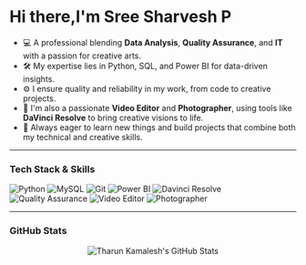 # Hi there,I'm Sree Sharvesh P


-   💻 A professional blending **Data Analysis**, **Quality Assurance**, and **IT** with a passion for creative arts.
-   🛠️ My expertise lies in Python, SQL, and Power BI for data-driven insights.
-   ⚙️ I ensure quality and reliability in my work, from code to creative projects.
-   🎨 I'm also a passionate **Video Editor** and **Photographer**, using tools like **DaVinci Resolve** to bring creative visions to life.
-   🌱 Always eager to learn new things and build projects that combine both my technical and creative skills.

---

### Tech Stack & Skills

<p>
    <img src="https://img.shields.io/badge/Python-3776AB?style=for-the-badge&logo=python&logoColor=white" alt="Python" />
    <img src="https://img.shields.io/badge/MySQL-4479A1?style=for-the-badge&logo=mysql&logoColor=white" alt="MySQL" />
    <img src="https://img.shields.io/badge/Git-F05032?style=for-the-badge&logo=git&logoColor=white" alt="Git" />
    <img src="https://img.shields.io/badge/Power_BI-F2C811?style=for-the-badge&logo=power-bi&logoColor=black" alt="Power BI" />
    <img src="https://img.shields.io/badge/Davinci_Resolve-303030?style=for-the-badge&logo=davinci-resolve&logoColor=white" alt="Davinci Resolve" />
    <img src="https://img.shields.io/badge/Quality_Assurance-2C2C2C?style=for-the-badge&logo=testing-library&logoColor=white" alt="Quality Assurance" />
    <img src="https://img.shields.io/badge/Video_Editor-C45050?style=for-the-badge&logo=adobe-premiere-pro&logoColor=white" alt="Video Editor" />
    <img src="https://img.shields.io/badge/Photographer-A8A8A8?style=for-the-badge&logo=adobe-photoshop&logoColor=white" alt="Photographer" />
</p>

---

### GitHub Stats

<div align="center">
  <img src="https://github-readme-stats.vercel.app/api?username=tharunkamalesh&show_icons=true&theme=dark" alt="Tharun Kamalesh's GitHub Stats" />
</div>
